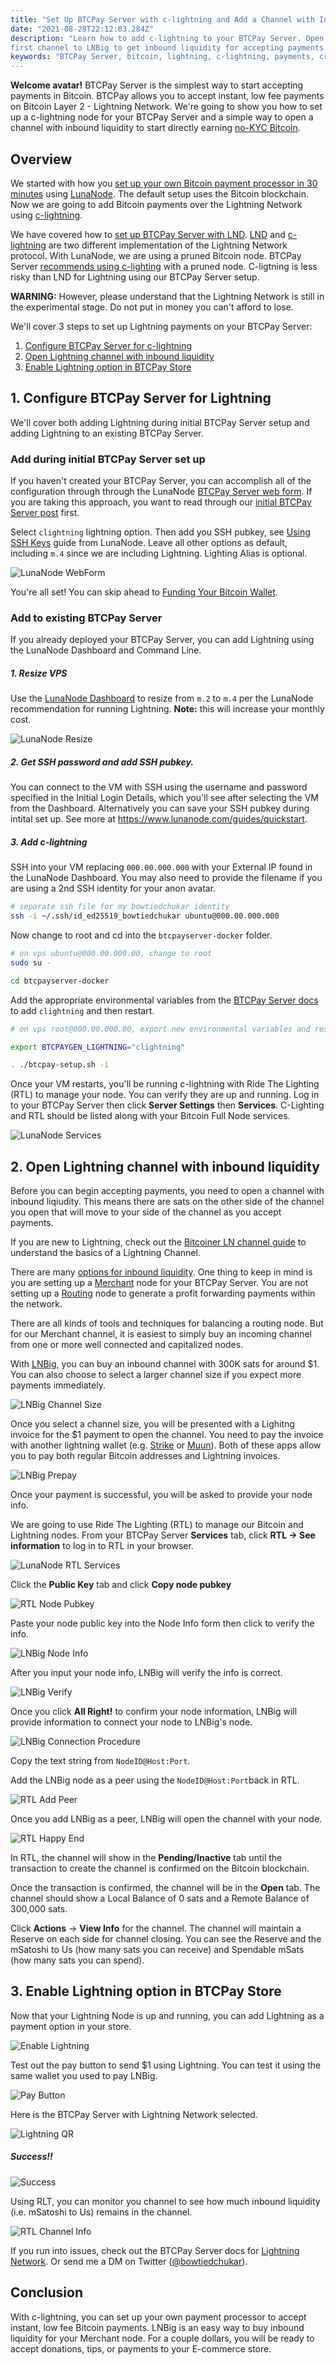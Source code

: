 ```yaml
---
title: "Set Up BTCPay Server with c-lightning and Add a Channel with Inbound Liquidity"
date: "2021-08-28T22:12:03.284Z"
description: "Learn how to add c-lightning to your BTCPay Server. Open your
first channel to LNBig to get inbound liquidity for accepting payments."
keywords: "BTCPay Server, bitcoin, lightning, c-lightning, payments, crypto"
---
```

**Welcome avatar!** BTCPay Server is the simplest way to start accepting payments in Bitcoin.  BTCPay allows you to accept instant, low fee payments on Bitcoin Layer 2 - Lightning Network.  We're going to show you how to set up a c-lightning node for your BTCPay Server and a simple way to open a channel with inbound liquidity to start directly earning [no-KYC Bitcoin](https://bitcoiner.guide/nokyconly/).

## Overview

We started with how you [set up your own Bitcoin payment processor in 30 minutes](/become-your-own-payment-processor/) using [LunaNode](https://www.lunanode.com/?r=17252).  The default setup uses the Bitcoin blockchain.  Now we are going to add Bitcoin payments over the Lightning Network using [c-lightning](https://github.com/ElementsProject/lightning).

We have covered how to [set up BTCPay Server with LND](/add-lightning-to-btcpay-server/).  [LND](https://github.com/lightningnetwork/lnd) and [c-lightning](https://github.com/ElementsProject/lightning) are two different implementation of the Lightning Network protocol.  With LunaNode, we are using a pruned Bitcoin node. BTCPay Server [recommends using c-lighting](https://docs.btcpayserver.org/FAQ/FAQ-LightningNetwork/#can-i-use-a-pruned-node-with-ln-in-btcpay) with a pruned node.  C-ligtning is less risky than LND for Lightning using our BTCPay Server setup.

**WARNING:**  However, please understand that the Lightning Network is still in the experimental stage. Do not put in money you can't afford to lose.

We'll cover 3 steps to set up Lightning payments on your BTCPay Server:

1. [Configure BTCPay Server for c-lightning](set-up-btcpay-server-with-c-lightning/#1-configure-btcpay-server-for-lightning)
3. [Open Lightning channel with inbound liquidity](/set-up-btcpay-server-with-c-lightning/#2-open-lightning-channel-with-inbound-liquidity)
5. [Enable Lightning option in BTCPay Store](/set-up-btcpay-server-with-c-lightning/#3-enable-lightning-option-in-btcpay-store)


## 1. Configure BTCPay Server for Lightning

We'll cover both adding Lightning during initial BTCPay Server setup and adding Lightning to an existing BTCPay Server.

### Add during initial BTCPay Server set up

If you haven't created your BTCPay Server, you can accomplish all of the configuration through through the LunaNode [BTCPay Server web form](https://launchbtcpay.lunanode.com/).  If you are taking this approach, you want to read through our [initial BTCPay Server post](https://bowtiedchukar.com/become-your-own-payment-processor/) first.

Select `clightning` lightning option.  Then add you SSH pubkey, see [Using SSH Keys](https://www.lunanode.com/guides/quickstart) guide from LunaNode.  Leave all other options as default, including `m.4` since we are including Lightning.  Lighting Alias is optional.

![LunaNode WebForm](./webform-clightning.png)

You're all set!  You can skip ahead to [Funding Your Bitcoin Wallet](/add-lightning-to-btcpay-server/#2-fund-bitcoin-wallet).

### Add to existing BTCPay Server

If you already deployed your BTCPay Server, you can add Lightning using the LunaNode Dashboard and Command Line.

##### 1. Resize VPS

Use the [LunaNode Dashboard](https://dynamic.lunanode.com/panel/) to resize from `m.2` to `m.4` per the LunaNode recommendation for running Lightning.  **Note:** this will increase your monthly cost.

![LunaNode Resize](./resize.png)

##### 2. Get SSH password and add SSH pubkey.

You can connect to the VM with SSH using the username and password specified in the Initial Login Details, which you'll see after selecting the VM from the Dashboard. Alternatively you can save your SSH pubkey during intital set up.  See more at https://www.lunanode.com/guides/quickstart.

##### 3. Add c-lightning

SSH into your VM replacing `000.00.000.000` with your External IP found in the LunaNode Dashboard.  You may also need to provide the filename if you are using a 2nd SSH identity for your anon avatar.

```bash
# separate ssh file for my bowtiedchukar identity
ssh -i ~/.ssh/id_ed25519_bowtiedchukar ubuntu@000.00.000.000
```

Now change to root and cd into the `btcpayserver-docker` folder.

```bash
# on vps ubuntu@000.00.000.00, change to root
sudo su -

cd btcpayserver-docker
```
Add the appropriate environmental variables from the [BTCPay Server docs](https://docs.btcpayserver.org/Docker/#generated-docker-compose) to add `clightning` and then restart.

```bash
# on vps root@000.00.000.00, export new environmental variables and restart

export BTCPAYGEN_LIGHTNING="clightning"

. ./btcpay-setup.sh -i
```

Once your VM restarts, you'll be running c-lightning with Ride The Lighting (RTL) to manage your node.  You can verify they are up and running.  Log in to your BTCPay Server then click **Server Settings** then **Services**.  C-Lighting and RTL should be listed along with your Bitcoin Full Node services.

![LunaNode Services](./services.png)

## 2. Open Lightning channel with inbound liquidity

Before you can begin accepting payments, you need to open a channel with inbound liqiudity.  This means there are sats on the other side of the channel you open that will move to your side of the channel as you accept payments.

If you are new to Lightning, check out the [Bitcoiner LN channel guide](https://bitcoiner.guide/lightning/#channels) to understand the basics of a Lightning Channel.

There are many [options for inbound liquidity](https://www.lightningnode.info/createinboundliquidity).  One thing to keep in mind is you are setting up a [Merchant](https://www.lightningnode.info/node-types/nodetype.merchant) node for your BTCPay Server.  You are not setting up a [Routing](https://www.lightningnode.info/node-types/nodetype.routing) node to generate a profit forwarding payments within the network.

There are all kinds of tools and techniques for balancing a routing node.  But for our Merchant channel, it is easiest to simply buy an incoming channel from one or more well connected and capitalized nodes.

With [LNBig](https://lnbig.com/#/open-channel), you can buy an inbound channel with 300K sats for around $1.  You can also choose to select a larger channel size if you expect more payments immediately.

![LNBig Channel Size](./lnbig-channel-size.png)

Once you select a channel size, you will be presented with a Lighitng invoice for the $1 payment to open the channel.  You need to pay the invoice with another lightning wallet (e.g. [Strike](https://strike.me/) or [Muun](https://muun.com/)).  Both of these apps allow you to pay both regular Bitcoin addresses and Lightning invoices.

![LNBig Prepay](./lnbig-prepay.png)

Once your payment is successful, you will be asked to provide your node info.

We are going to use Ride The Lighting (RTL) to manage our Bitcoin and Lightning nodes.  From your BTCPay Server **Services** tab, click **RTL -> See information** to log in to RTL in your browser.

![LunaNode RTL Services](./rtl-service.png)

Click the **Public Key** tab and click **Copy node pubkey**

![RTL Node Pubkey](./rtl-pubkey.png)

Paste your node public key into the Node Info form then click to verify the info.

![LNBig Node Info](./lnbig-node-info.png)

After you input your node info, LNBig will verify the info is correct.

![LNBig Verify](./lnbig-verify.png)

Once you click **All Right!** to confirm your node information, LNBig will provide information to connect your node to LNBig's node.

![LNBig Connection Procedure](./lnbig-connection-procedure.png)

Copy the text string from `NodeID@Host:Port`.

Add the LNBig node as a peer using the `NodeID@Host:Port`back in RTL.

![RTL Add Peer](./rtl-add-peer.png)

Once you add LNBig as a peer, LNBig will open the channel with your node.

![RTL Happy End](./lnbig-happy-end.png)

In RTL, the channel will show in the **Pending/Inactive** tab until the transaction to create the channel is confirmed on the Bitcoin blockchain.

Once the transaction is confirmed, the channel will be in the **Open** tab.  The channel should show a Local Balance of 0 sats and a Remote Balance of 300,000 sats.

Click **Actions** -> **View Info** for the channel.  The channel will maintain a
Reserve on each side for channel closing.  You can see the Reserve and the mSatoshi to Us (how many sats you can receive) and Spendable mSats (how many sats you can spend).

## 3. Enable Lightning option in BTCPay Store

Now that your Lightning Node is up and running, you can add Lightning as a payment option in your store.

![Enable Lightning](./enable-lightning.png)

Test out the pay button to send $1 using Lightning. You can test it using the same wallet you used to pay LNBig.

![Pay Button](./paybutton.png)

Here is the BTCPay Server with Lightning Network selected.

![Lightning QR](./qr.png)

##### Success!!

![Success](./success.png)

Using RLT, you can monitor you channel to see how much inbound liquidity (i.e. mSatoshi to Us) remains in the channel.

![RTL Channel Info](./rtl-channel-info.png)

If you run into issues, check out the BTCPay Server docs for [Lightning Network](https://docs.btcpayserver.org/LightningNetwork/). Or send me a DM on Twitter ([@bowtiedchukar](https://twitter.com/bowtiedchukar)).

## Conclusion

With c-lightning, you can set up your own payment processor to accept instant, low fee Bitcoin payments.  LNBig is an easy way to buy inbound liquidity for your Merchant node.  For a couple dollars, you will be ready to accept donations, tips, or payments to your E-commerce store.
